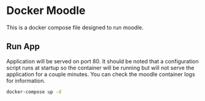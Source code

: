 # Docker Moodle

This is a docker compose file designed to run moodle.

## Run App

Application will be served on port 80. It should be noted that a configuration script runs at startup so the container will be running but will not serve the application for a couple minutes. You can check the moodle container logs for information.

``` bash
docker-compose up -d
```
